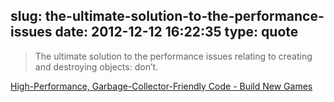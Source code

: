 slug: the-ultimate-solution-to-the-performance-issues
date: 2012-12-12 16:22:35
type: quote
---

> The ultimate solution to the performance issues relating to creating and destroying objects: don’t.

[High-Performance, Garbage-Collector-Friendly Code - Build New Games](http://buildnewgames.com/garbage-collector-friendly-code/?utm_source=html5weekly&utm_medium=email)
